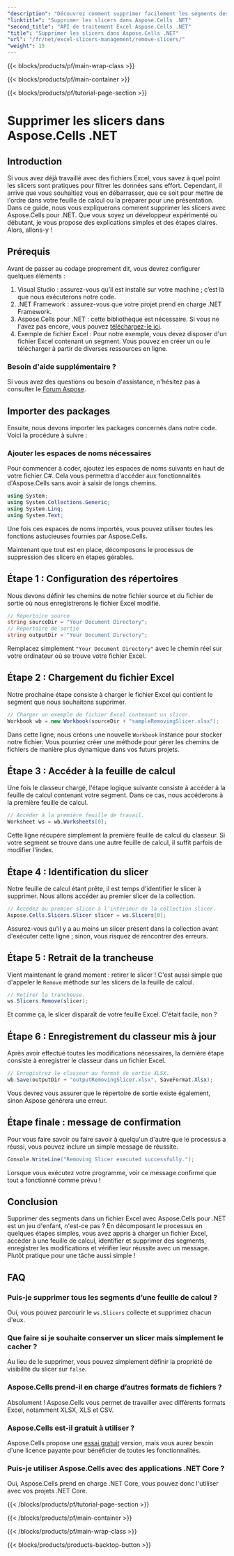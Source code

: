 ```yaml
---
"description": "Découvrez comment supprimer facilement les segments des fichiers Excel à l'aide d'Aspose.Cells pour .NET avec notre guide détaillé étape par étape."
"linktitle": "Supprimer les slicers dans Aspose.Cells .NET"
"second_title": "API de traitement Excel Aspose.Cells .NET"
"title": "Supprimer les slicers dans Aspose.Cells .NET"
"url": "/fr/net/excel-slicers-management/remove-slicers/"
"weight": 15
---
```


{{< blocks/products/pf/main-wrap-class >}}

{{< blocks/products/pf/main-container >}}

{{< blocks/products/pf/tutorial-page-section >}}

# Supprimer les slicers dans Aspose.Cells .NET

## Introduction
Si vous avez déjà travaillé avec des fichiers Excel, vous savez à quel point les slicers sont pratiques pour filtrer les données sans effort. Cependant, il arrive que vous souhaitiez vous en débarrasser, que ce soit pour mettre de l'ordre dans votre feuille de calcul ou la préparer pour une présentation. Dans ce guide, nous vous expliquerons comment supprimer les slicers avec Aspose.Cells pour .NET. Que vous soyez un développeur expérimenté ou débutant, je vous propose des explications simples et des étapes claires. Alors, allons-y !
## Prérequis
Avant de passer au codage proprement dit, vous devrez configurer quelques éléments :
1. Visual Studio : assurez-vous qu’il est installé sur votre machine ; c’est là que nous exécuterons notre code.
2. .NET Framework : assurez-vous que votre projet prend en charge .NET Framework.
3. Aspose.Cells pour .NET : cette bibliothèque est nécessaire. Si vous ne l'avez pas encore, vous pouvez [téléchargez-le ici](https://releases.aspose.com/cells/net/).
4. Exemple de fichier Excel : Pour notre exemple, vous devez disposer d'un fichier Excel contenant un segment. Vous pouvez en créer un ou le télécharger à partir de diverses ressources en ligne.
### Besoin d'aide supplémentaire ?
Si vous avez des questions ou besoin d'assistance, n'hésitez pas à consulter le [Forum Aspose](https://forum.aspose.com/c/cells/9).
## Importer des packages
Ensuite, nous devons importer les packages concernés dans notre code. Voici la procédure à suivre :
### Ajouter les espaces de noms nécessaires
Pour commencer à coder, ajoutez les espaces de noms suivants en haut de votre fichier C#. Cela vous permettra d'accéder aux fonctionnalités d'Aspose.Cells sans avoir à saisir de longs chemins.
```csharp
using System;
using System.Collections.Generic;
using System.Linq;
using System.Text;
```
Une fois ces espaces de noms importés, vous pouvez utiliser toutes les fonctions astucieuses fournies par Aspose.Cells.

Maintenant que tout est en place, décomposons le processus de suppression des slicers en étapes gérables.
## Étape 1 : Configuration des répertoires
Nous devons définir les chemins de notre fichier source et du fichier de sortie où nous enregistrerons le fichier Excel modifié.
```csharp
// Répertoire source
string sourceDir = "Your Document Directory";
// Répertoire de sortie
string outputDir = "Your Document Directory";
```
Remplacez simplement `"Your Document Directory"` avec le chemin réel sur votre ordinateur où se trouve votre fichier Excel.
## Étape 2 : Chargement du fichier Excel
Notre prochaine étape consiste à charger le fichier Excel qui contient le segment que nous souhaitons supprimer.
```csharp
// Charger un exemple de fichier Excel contenant un slicer.
Workbook wb = new Workbook(sourceDir + "sampleRemovingSlicer.xlsx");
```
Dans cette ligne, nous créons une nouvelle `Workbook` instance pour stocker notre fichier. Vous pourriez créer une méthode pour gérer les chemins de fichiers de manière plus dynamique dans vos futurs projets.
## Étape 3 : Accéder à la feuille de calcul
Une fois le classeur chargé, l'étape logique suivante consiste à accéder à la feuille de calcul contenant votre segment. Dans ce cas, nous accéderons à la première feuille de calcul.
```csharp
// Accéder à la première feuille de travail.
Worksheet ws = wb.Worksheets[0];
```
Cette ligne récupère simplement la première feuille de calcul du classeur. Si votre segment se trouve dans une autre feuille de calcul, il suffit parfois de modifier l'index.
## Étape 4 : Identification du slicer
Notre feuille de calcul étant prête, il est temps d'identifier le slicer à supprimer. Nous allons accéder au premier slicer de la collection.
```csharp
// Accédez au premier slicer à l’intérieur de la collection slicer.
Aspose.Cells.Slicers.Slicer slicer = ws.Slicers[0];
```
Assurez-vous qu'il y a au moins un slicer présent dans la collection avant d'exécuter cette ligne ; sinon, vous risquez de rencontrer des erreurs.
## Étape 5 : Retrait de la trancheuse
Vient maintenant le grand moment : retirer le slicer ! C'est aussi simple que d'appeler le `Remove` méthode sur les slicers de la feuille de calcul.
```csharp
// Retirer la trancheuse.
ws.Slicers.Remove(slicer);
```
Et comme ça, le slicer disparaît de votre feuille Excel. C'était facile, non ?
## Étape 6 : Enregistrement du classeur mis à jour
Après avoir effectué toutes les modifications nécessaires, la dernière étape consiste à enregistrer le classeur dans un fichier Excel.
```csharp
// Enregistrez le classeur au format de sortie XLSX.
wb.Save(outputDir + "outputRemovingSlicer.xlsx", SaveFormat.Xlsx);
```
Vous devrez vous assurer que le répertoire de sortie existe également, sinon Aspose générera une erreur. 
## Étape finale : message de confirmation
Pour vous faire savoir ou faire savoir à quelqu'un d'autre que le processus a réussi, vous pouvez inclure un simple message de réussite.
```csharp
Console.WriteLine("Removing Slicer executed successfully.");
```
Lorsque vous exécutez votre programme, voir ce message confirme que tout a fonctionné comme prévu !
## Conclusion
Supprimer des segments dans un fichier Excel avec Aspose.Cells pour .NET est un jeu d'enfant, n'est-ce pas ? En décomposant le processus en quelques étapes simples, vous avez appris à charger un fichier Excel, accéder à une feuille de calcul, identifier et supprimer des segments, enregistrer les modifications et vérifier leur réussite avec un message. Plutôt pratique pour une tâche aussi simple !
## FAQ
### Puis-je supprimer tous les segments d’une feuille de calcul ?
Oui, vous pouvez parcourir le `ws.Slicers` collecte et supprimez chacun d'eux.
### Que faire si je souhaite conserver un slicer mais simplement le cacher ?
Au lieu de le supprimer, vous pouvez simplement définir la propriété de visibilité du slicer sur `false`.
### Aspose.Cells prend-il en charge d’autres formats de fichiers ?
Absolument ! Aspose.Cells vous permet de travailler avec différents formats Excel, notamment XLSX, XLS et CSV.
### Aspose.Cells est-il gratuit à utiliser ?
Aspose.Cells propose une [essai gratuit](https://releases.aspose.com/) version, mais vous aurez besoin d'une licence payante pour bénéficier de toutes les fonctionnalités.
### Puis-je utiliser Aspose.Cells avec des applications .NET Core ?
Oui, Aspose.Cells prend en charge .NET Core, vous pouvez donc l'utiliser avec vos projets .NET Core.

{{< /blocks/products/pf/tutorial-page-section >}}

{{< /blocks/products/pf/main-container >}}

{{< /blocks/products/pf/main-wrap-class >}}

{{< blocks/products/products-backtop-button >}}